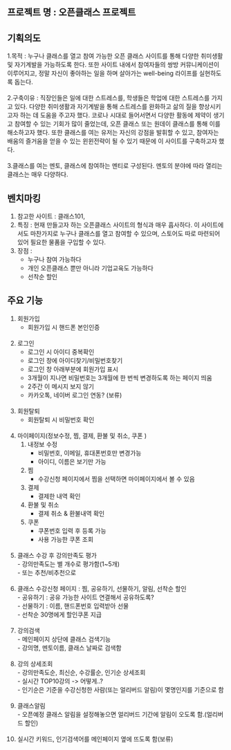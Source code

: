 ## 프로젝트 명 : 오픈클래스 프로젝트
## 기획의도
1.목적 : 누구나 클래스를 열고 참여 가능한 오픈 클래스 사이트를 통해 다양한 취미생활 및 자기계발을 가능하도록 한다. 또한 사이트 내에서 참여자들의 쌍방 커뮤니케이션이 이루어지고, 정말 자신이 좋아하는 일을 하며 살아가는 well-being 라이프를 실현하도록 돕는다.<br><br>
2.구축이유 : 직장인들은 일에 대한 스트레스를, 학생들은 학업에 대한 스트레스를 가지고 있다. 다양한 취미생활과 자기계발을 통해 스트레스를 완화하고 삶의 질을 향상시키고자 하는 데 도움을 주고자 했다. 코로나 시대로 들어서면서 다양한 활동에 제약이 생기고 참여할 수 있는 기회가 많이 줄었는데, 오픈 클래스 또는 원데이 클래스를 통해 이를 해소하고자 했다. 또한 클래스를 여는 유저는 자신의 강점을 발휘할 수 있고, 참여자는 배움의 즐거움을 얻을 수 있는 윈윈전략이 될 수 있기 때문에 이 사이트를 구축하고자 했다. <br><br>
3.클래스를 여는 멘토, 클래스에 참여하는 멘티로 구성된다. 멘토의 분야에 따라 열리는 클래스는 매우 다양하다. 
	  

## 벤치마킹 
1. 참고한 사이트 : 클래스101, 
2. 특징 : 현재 만들고자 하는 오픈클래스 사이트의 형식과 매우 흡사하다. 이 사이트에서도 마찬가지로 누구나 클래스를 열고 참여할 수 있으며, 스토어도 따로 마련되어 있어 필요한 물품을 구입할 수 있다. 
3. 장점 : 
	- 누구나 참여 가능하다
	- 개인 오픈클래스 뿐만 아니라 기업교육도 가능하다
	- 선착순 할인
	
## 주요 기능 
1. 회원가입<br>
 	- 회원가입 시 핸드폰 본인인증<br><br>
2. 로그인<br>
	- 로그인 시 아이디 중복확인<br>
	- 로그인 창에 아이디찾기/비밀번호찾기<br>
	- 로그인 창 아래부분에 회원가입 표시<br>
	- 3개월이 지나면 비밀번호는 3개월에 한 번씩 변경하도록 하는 페이지 띄움<br>
	- 2주간 이 메시지 보지 않기<br>
	- 카카오톡, 네이버 로그인 연동? (보류)<br><br>
3. 회원탈퇴<br>
	- 회원탈퇴 시 비밀번호 확인<br><br>
4. 마이페이지(정보수정, 찜, 결제, 환불 및 취소, 쿠폰 ) <br>
	1. 내정보 수정<br>
		- 비밀번호, 이메일, 휴대폰번호만 변경가능<br>
		- 아이디, 이름은 보기만 가능<br>
	2. 찜<br>
		- 수강신청 페이지에서 찜을 선택하면 마이페이지에서 볼 수 있음<br>
	3. 결제<br>
		- 결제한 내역 확인<br>
	4. 환불 및 취소<br>
		- 결제 취소 & 환불내역 확인<br>
 	5. 쿠폰<br>
		- 쿠폰번호 입력 후 등록 가능<br>
		- 사용 가능한 쿠폰 조회<br><br>
5. 클래스 수강 후 강의만족도 평가<br>
		- 강의만족도는 별 개수로 평가함(1~5개)<br> 
		- 또는 추천/비추천으로<br><br> 
6. 클래스 수강신청 페이지 : 찜, 공유하기, 선물하기, 알림, 선착순 할인<br>
		- 공유하기 : 공유 가능한 사이트 연결해서 공유하도록?<br>
		- 선물하기 : 이름, 핸드폰번호 입력받아 선물<br>
		- 선착순 30명에게 할인쿠폰 지급<br><br>
7. 강의검색<br>
		- 메인페이지 상단에 클래스 검색기능<br>
		- 강의명, 멘토이름, 클래스 날짜로 검색함<br><br>
8. 강의 상세조회<br>
	   	- 강의만족도순, 최신순, 수강률순, 인기순 상세조회<br>
	    - 실시간 TOP10강의 -> 어떻게..?<br> 
	  	- 인기순은 기준을 수강신청한 사람(또는 얼리버드 알림)이 몇명인지를 기준으로 함<br><br>
9. 클래스알림<br>
	  	- 오픈예정 클래스 알림을 설정해놓으면 얼리버드 기간에 알림이 오도록 함.(얼리버드 할인)<br> <br>
10. 실시간 키워드, 인기검색어를 메인페이지 옆에 뜨도록 함(보류)
	
